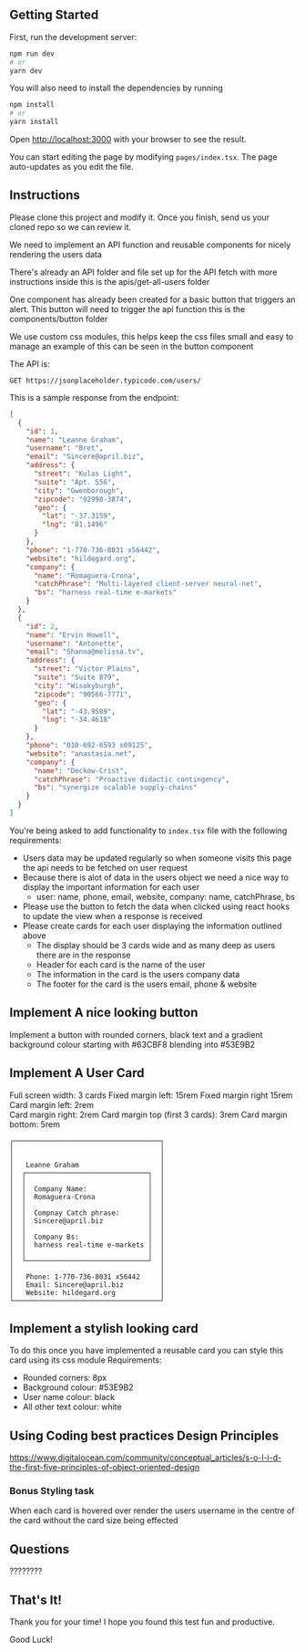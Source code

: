 ## Getting Started

First, run the development server:

```bash
npm run dev
# or
yarn dev
```

You will also need to install the dependencies by running

```bash
npm install
# or
yarn install
```

Open [http://localhost:3000](http://localhost:3000) with your browser to see the result.

You can start editing the page by modifying `pages/index.tsx`. The page auto-updates as you edit the file.

## Instructions

Please clone this project and modify it. Once you finish, send us your cloned repo so we can review it.

We need to implement an API function and reusable components for nicely rendering the users data

There's already an API folder and file set up for the API fetch with more instructions inside
this is the apis/get-all-users folder

One component has already been created for a basic button that triggers an alert. This button
will need to trigger the api function this is the components/button folder

We use custom css modules, this helps keep the css files small and easy to manage
an example of this can be seen in the button component

The API is:

```
GET https://jsonplaceholder.typicode.com/users/
```

This is a sample response from the endpoint:

```json
[
  {
    "id": 1,
    "name": "Leanne Graham",
    "username": "Bret",
    "email": "Sincere@april.biz",
    "address": {
      "street": "Kulas Light",
      "suite": "Apt. 556",
      "city": "Gwenborough",
      "zipcode": "92998-3874",
      "geo": {
        "lat": "-37.3159",
        "lng": "81.1496"
      }
    },
    "phone": "1-770-736-8031 x56442",
    "website": "hildegard.org",
    "company": {
      "name": "Romaguera-Crona",
      "catchPhrase": "Multi-layered client-server neural-net",
      "bs": "harness real-time e-markets"
    }
  },
  {
    "id": 2,
    "name": "Ervin Howell",
    "username": "Antonette",
    "email": "Shanna@melissa.tv",
    "address": {
      "street": "Victor Plains",
      "suite": "Suite 879",
      "city": "Wisokyburgh",
      "zipcode": "90566-7771",
      "geo": {
        "lat": "-43.9509",
        "lng": "-34.4618"
      }
    },
    "phone": "010-692-6593 x09125",
    "website": "anastasia.net",
    "company": {
      "name": "Deckow-Crist",
      "catchPhrase": "Proactive didactic contingency",
      "bs": "synergize scalable supply-chains"
    }
  }
]
```

You're being asked to add functionality to `index.tsx` file with the following requirements:

- Users data may be updated regularly so when someone visits this page the api needs to be fetched on user request
- Because there is alot of data in the users object we need a nice way to display the important information for each user
  - user: name, phone, email, website, company: name, catchPhrase, bs
- Please use the button to fetch the data when clicked using react hooks to update the view when a response is received
- Please create cards for each user displaying the information outlined above
  - The display should be 3 cards wide and as many deep as users there are in the response
  - Header for each card is the name of the user
  - The information in the card is the users company data
  - The footer for the card is the users email, phone & website

## Implement A nice looking button

Implement a button with rounded corners, black text and a gradient background colour starting with #63CBF8 blending into #53E9B2

## Implement A User Card

Full screen width: 3 cards
Fixed margin left: 15rem
Fixed margin right 15rem
Card margin left: 2rem  
Card margin right: 2rem
Card margin top (first 3 cards): 3rem
Card margin bottom: 5rem

```
┌────────────────────────────────────┐
│                                    │
│                                    │
│   Leanne Graham                    │
│  ┌──────────────────────────────┐  │
│  │                              │  │
│  │  Company Name:               │  │
│  │  Romaguera-Crona             │  │
│  │                              │  │
│  │  Compnay Catch phrase:       │  │
│  │  Sincere@april.biz           │  │
│  │                              │  │
│  │  Company Bs:                 │  │
│  │  harness real-time e-markets │  │
│  │                              │  │
│  └──────────────────────────────┘  │
│                                    │
│   Phone: 1-770-736-8031 x56442     │
│   Email: Sincere@april.biz         │
│   Website: hildegard.org           │
└────────────────────────────────────┘
```

## Implement a stylish looking card

To do this once you have implemented a reusable card you can style this card using its css module
Requirements:

- Rounded corners: 8px
- Background colour: #53E9B2
- User name colour: black
- All other text colour: white

## Using Coding best practices Design Principles

https://www.digitalocean.com/community/conceptual_articles/s-o-l-i-d-the-first-five-principles-of-object-oriented-design

### Bonus Styling task

When each card is hovered over render the users username in the centre of the card without the card size being effected

## Questions

????????

## That's It!

Thank you for your time! I hope you found this test fun and productive.

Good Luck!
